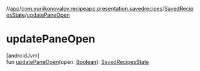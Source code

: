 //[app](../../../index.md)/[com.yuriikonovalov.recipeapp.presentation.savedrecipes](../index.md)/[SavedRecipesState](index.md)/[updatePaneOpen](update-pane-open.md)

# updatePaneOpen

[androidJvm]\
fun [updatePaneOpen](update-pane-open.md)(open: [Boolean](https://kotlinlang.org/api/latest/jvm/stdlib/kotlin/-boolean/index.html)): [SavedRecipesState](index.md)
